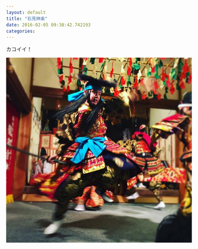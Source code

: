 ```yaml
---
layout: default
title: "石見神楽"
date: 2016-02-05 09:38:42.742193
categories: 
---
```


カコイイ！

![石見神楽カコイイ！](/assets/images/201601/12545345_1517479348556112_1683870421_n.jpg)


